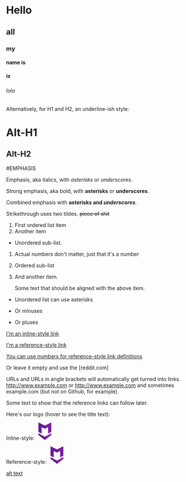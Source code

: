 # Hello
## all
### my
#### name is
##### is
###### lola

Alternatively, for H1 and H2, an underline-ish style:

Alt-H1
======

Alt-H2
------

#EMPHASIS

Emphasis, aka italics, with *asterisks* or _underscores_.

Strong emphasis, aka bold, with **asterisks** or __underscores__.

Combined emphasis with **asterisks and _underscores_**.

Strikethrough uses two tildes. ~~piece of shit~~



1. First ordered list item
2. Another item
  * Unordered sub-list. 
1. Actual numbers don't matter, just that it's a number
  1. Ordered sub-list
4. And another item.  
   
   Some text that should be aligned with the above item.

* Unordered list can use asterisks
- Or minuses
+ Or pluses




[I'm an inline-style link](https://www.google.com)

[I'm a reference-style link][Arbitrary case-insensitive reference text]

[You can use numbers for reference-style link definitions][69]

Or leave it empty and use the [reddit.com]

URLs and URLs in angle brackets will automatically get turned into links. 
http://www.example.com or <http://www.example.com> and sometimes 
example.com (but not on Github, for example).

Some text to show that the reference links can follow later.

[arbitrary case-insensitive reference text]: https://www.mozilla.org
[69]: http://slashdot.org
[link text itself]: http://www.reddit.com



Here's our logo (hover to see the title text):

Inline-style: 
![alt text](https://github.com/adam-p/markdown-here/raw/master/src/common/images/icon48.png "Logo Title Text 1")

Reference-style: 
![alt text][logo]

[logo]: https://github.com/adam-p/markdown-here/raw/master/src/common/images/icon48.png "Logo Title Text 2"

[alt text](https://github.com/adam-p/markdown-here/raw/master/src/common/images/icon48.png "Logo Title 1")